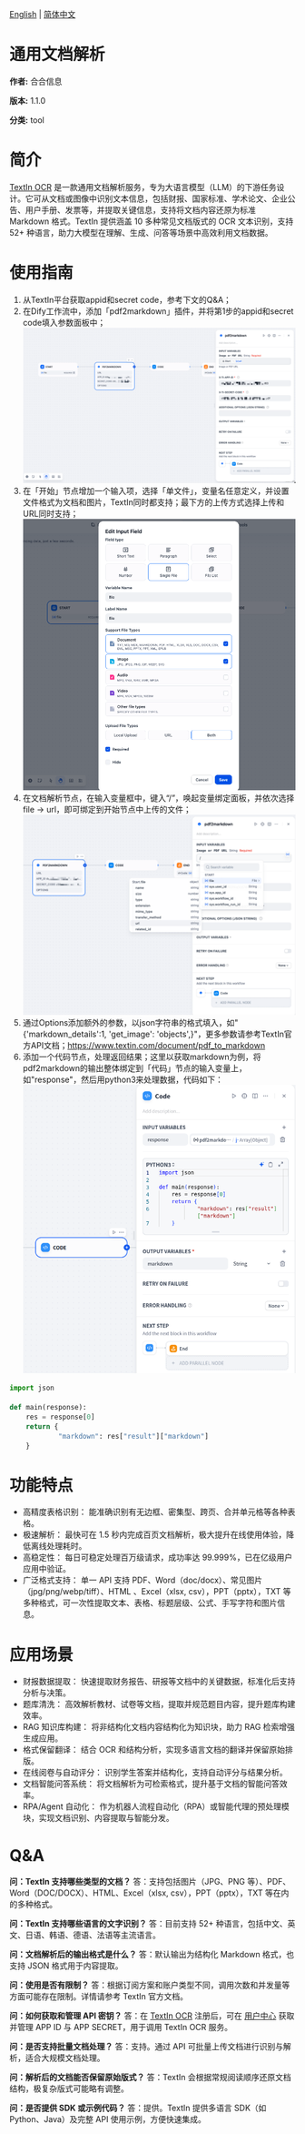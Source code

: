 <!-- language -->

[English](README.md) | [简体中文](README_zh-CN.md)

# 通用文档解析

**作者:** 合合信息

**版本:** 1.1.0

**分类:** tool

# 简介

[TextIn OCR](https://www.textin.com/market/detail/pdf_to_markdown) 是一款通用文档解析服务，专为大语言模型（LLM）的下游任务设计。它可从文档或图像中识别文本信息，包括财报、国家标准、学术论文、企业公告、用户手册、发票等，并提取关键信息，支持将文档内容还原为标准 Markdown 格式。TextIn 提供涵盖 10 多种常见文档版式的 OCR 文本识别，支持 52+ 种语言，助力大模型在理解、生成、问答等场景中高效利用文档数据。

# 使用指南

1. 从TextIn平台获取appid和secret code，参考下文的Q&A；
2. 在Dify工作流中，添加「pdf2markdown」插件，并将第1步的appid和secret code填入参数面板中；
   ![](./_assets/README_02.PNG)
3. 在「开始」节点增加一个输入项，选择「单文件」，变量名任意定义，并设置文件格式为文档和图片，TextIn同时都支持；最下方的上传方式选择上传和URL同时支持；
   ![](./_assets/README_03.PNG)
4. 在文档解析节点，在输入变量框中，键入“/”，唤起变量绑定面板，并依次选择 file -> url，即可绑定到开始节点中上传的文件；
   ![](./_assets/README_04.PNG)
5. 通过Options添加额外的参数，以json字符串的格式填入，如"{'markdown_details':1, 'get_image': 'objects',}"，更多参数请参考TextIn官方API文档；https://www.textin.com/document/pdf_to_markdown
6. 添加一个代码节点，处理返回结果；这里以获取markdown为例，将pdf2markdown的输出整体绑定到「代码」节点的输入变量上，如"response"，然后用python3来处理数据，代码如下：
   ![](./_assets/README_06.PNG)

```python
import json

def main(response):
    res = response[0]
    return {
            "markdown": res["result"]["markdown"]
    }
```

# 功能特点

* 高精度表格识别： 能准确识别有无边框、密集型、跨页、合并单元格等各种表格。
* 极速解析： 最快可在 1.5 秒内完成百页文档解析，极大提升在线使用体验，降低离线处理耗时。
* 高稳定性： 每日可稳定处理百万级请求，成功率达 99.999%，已在亿级用户应用中验证。
* 广泛格式支持： 单一 API 支持 PDF、Word（doc/docx）、常见图片（jpg/png/webp/tiff）、HTML 、Excel（xlsx, csv），PPT（pptx），TXT 等多种格式，可一次性提取文本、表格、标题层级、公式、手写字符和图片信息。

# 应用场景

* 财报数据提取： 快速提取财务报告、研报等文档中的关键数据，标准化后支持分析与决策。
* 题库清洗： 高效解析教材、试卷等文档，提取并规范题目内容，提升题库构建效率。
* RAG 知识库构建： 将非结构化文档内容结构化为知识块，助力 RAG 检索增强生成应用。
* 格式保留翻译： 结合 OCR 和结构分析，实现多语言文档的翻译并保留原始排版。
* 在线阅卷与自动评分： 识别学生答案并结构化，支持自动评分与结果分析。
* 文档智能问答系统： 将文档解析为可检索格式，提升基于文档的智能问答效率。
* RPA/Agent 自动化： 作为机器人流程自动化（RPA）或智能代理的预处理模块，实现文档识别、内容提取与智能分发。

# Q&A

**问：TextIn 支持哪些类型的文档？**
答：支持包括图片（JPG、PNG 等）、PDF、Word（DOC/DOCX）、HTML、Excel（xlsx, csv），PPT（pptx），TXT 等在内的多种格式。

**问：TextIn 支持哪些语言的文字识别？**
答：目前支持 52+ 种语言，包括中文、英文、日语、韩语、德语、法语等主流语言。

**问：文档解析后的输出格式是什么？**
答：默认输出为结构化 Markdown 格式，也支持 JSON 格式用于内容提取。

**问：使用是否有限制？**
答：根据订阅方案和账户类型不同，调用次数和并发量等方面可能存在限制。详情请参考 TextIn 官方文档。

**问：如何获取和管理 API 密钥？**
答：在 [TextIn OCR](https://www.textin.com/register/code/68KPRK) 注册后，可在 [用户中心](https://www.textin.com/console/dashboard/setting) 获取并管理 APP ID 与 APP SECRET，用于调用 TextIn OCR 服务。

**问：是否支持批量文档处理？**
答：支持。通过 API 可批量上传文档进行识别与解析，适合大规模文档处理。

**问：解析后的文档能否保留原始版式？**
答：TextIn 会根据常规阅读顺序还原文档结构，极复杂版式可能略有调整。

**问：是否提供 SDK 或示例代码？**
答：提供。TextIn 提供多语言 SDK（如 Python、Java）及完整 API 使用示例，方便快速集成。
